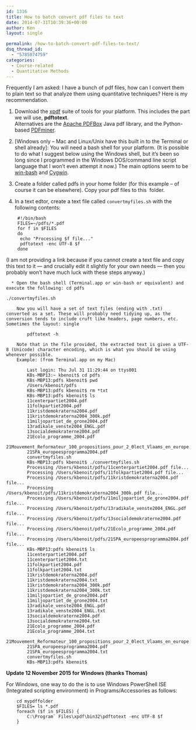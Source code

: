 ```yaml
---
id: 1316
title: How to batch convert pdf files to text
date: 2014-07-31T10:39:36+00:00
author: Ken
layout: single

permalink: /how-to-batch-convert-pdf-files-to-text/
dsq_thread_id:
  - "5785074759"
categories:
  - Course-related
  - Quantitative Methods
---
```

Frequently I am asked: I have a bunch of pdf files, how can I convert them to plain text so that analyze them using quantitative techniques? Here is my recommendation.

  1. Download the [xpdf](http://www.foolabs.com/xpdf/) suite of tools for your platform. This includes the part we will use, **pdftotext**.  
  Alternatives are the [Apache PDFBox](https://pdfbox.apache.org) Java pdf library, and the Python-based [PDFminer](https://github.com/euske/pdfminer).

  2. \[Windows only &#8211; Mac and Linux/Unix have this built in to the Terminal or shell already\]: You will need a bash shell for your platform. (It is possible to do what I suggest below using the Windows shell, but it&#8217;s been so long since I programmed in the Windows DOS/command line script language that I won&#8217;t even attempt it now.) The main options seem to be [win-bash](http://win-bash.sourceforge.net) and [Cygwin](https://www.cygwin.com).

  3. Create a folder called pdfs in your home folder (for this example &#8211; of course it can be elsewhere). Copy your pdf files to this  folder.

  4. In a text edtor, create a text file called `convertmyfiles.sh` with the following contents:

          #!/bin/bash
          FILES=~/pdfs/*.pdf
          for f in $FILES
          do
           echo "Processing $f file..."
           pdftotext -enc UTF-8 $f
          done

  (I am not providing a link because if you cannot create a text file and copy this text to it &#8212; and crucially edit it slightly for your own needs &#8212; then you probably won&#8217;t have much luck with these steps anyway.)

      * Open the bash shell (Terminal.app or win-bash or equivalent) and execute the following: cd pdfs
`./convertmyfiles.sh`

        Now you will have a set of text files (ending with .txt) converted as a set. These will probably need tidying up, as the conversion tends to include cruft like headers, page numbers, etc. Sometimes the layout: single

            pdftotext -h

        Note that in the file provided, the extracted text is given a UTF-8 (Unicode) character encoding, which is what you should be using whenever possible.          
        Example: (from Terminal.app on my Mac)

            Last login: Thu Jul 31 11:29:44 on ttys001
            KBs-MBP13:~ kbenoit$ cd pdfs
            KBs-MBP13:pdfs kbenoit$ pwd
            /Users/kbenoit/pdfs
            KBs-MBP13:pdfs kbenoit$ rm *txt
            KBs-MBP13:pdfs kbenoit$ ls
            11centerpartiet2004.pdf
            11folkpartiet2004.pdf
            11kristdemokraterna2004.pdf
            11kristdemokraterna2004_300k.pdf
            11miljopartiet_de_grone2004.pdf
            13radikale_venste2004_ENGL.pdf
            13socialdemokraterne2004.pdf
            21Ecolo_programme_2004.pdf
            21Mouvement_Reformateur_100_propositions_pour_2_Θlect_Vlaams_en_europe.PDF
            21SPA_europeesprogramma2004.pdf
            convertmyfiles.sh
            KBs-MBP13:pdfs kbenoit$ ./convertmyfiles.sh
            Processing /Users/kbenoit/pdfs/11centerpartiet2004.pdf file...
            Processing /Users/kbenoit/pdfs/11folkpartiet2004.pdf file...
            Processing /Users/kbenoit/pdfs/11kristdemokraterna2004.pdf file...
            Processing /Users/kbenoit/pdfs/11kristdemokraterna2004_300k.pdf file...
            Processing /Users/kbenoit/pdfs/11miljopartiet_de_grone2004.pdf file...
            Processing /Users/kbenoit/pdfs/13radikale_venste2004_ENGL.pdf file...
            Processing /Users/kbenoit/pdfs/13socialdemokraterne2004.pdf file...
            Processing /Users/kbenoit/pdfs/21Ecolo_programme_2004.pdf file...
            Processing /Users/kbenoit/pdfs/21SPA_europeesprogramma2004.pdf file...
            KBs-MBP13:pdfs kbenoit$ ls
            11centerpartiet2004.pdf
            11centerpartiet2004.txt
            11folkpartiet2004.pdf
            11folkpartiet2004.txt
            11kristdemokraterna2004.pdf
            11kristdemokraterna2004.txt
            11kristdemokraterna2004_300k.pdf
            11kristdemokraterna2004_300k.txt
            11miljopartiet_de_grone2004.pdf
            11miljopartiet_de_grone2004.txt
            13radikale_venste2004_ENGL.pdf
            13radikale_venste2004_ENGL.txt
            13socialdemokraterne2004.pdf
            13socialdemokraterne2004.txt
            21Ecolo_programme_2004.pdf
            21Ecolo_programme_2004.txt
            21Mouvement_Reformateur_100_propositions_pour_2_Θlect_Vlaams_en_europe.PDF
            21SPA_europeesprogramma2004.pdf
            21SPA_europeesprogramma2004.txt
            convertmyfiles.sh
            KBs-MBP13:pdfs kbenoit$

**Update 12 November 2015 for Windows (thanks Thomas)**

For Windows, one way to do the is to use Windows PowerShell ISE (Integrated scripting environment) in Programs/Accessories as follows:

        cd mypdffolder
        $FILES= ls *.pdf
        foreach ($f in $FILES) {
            C:\Program` Files\xpdf\bin32\pdftotext -enc UTF-8 $f
        }

